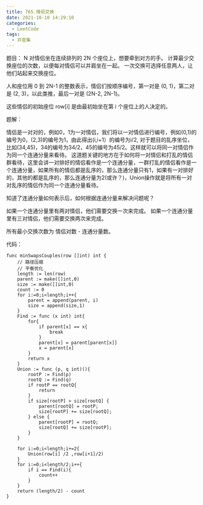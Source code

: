```yaml
---
title: 765.情侣交换
date: 2021-10-10 14:29:10
categories: 
  - LeetCode
tags:
  - 并查集
---
```


题目：
N 对情侣坐在连续排列的 2N 个座位上，想要牵到对方的手。 计算最少交换座位的次数，以便每对情侣可以并肩坐在一起。 一次交换可选择任意两人，让他们站起来交换座位。

人和座位用 0 到 2N-1 的整数表示，情侣们按顺序编号，第一对是 (0, 1)，第二对是 (2, 3)，以此类推，最后一对是 (2N-2, 2N-1)。

这些情侣的初始座位  row[i] 是由最初始坐在第 i 个座位上的人决定的。

题解：

情侣是一对对的，例如0，1为一对情侣，我们将以一对情侣进行编号，例如(0,1)的编号为0，(2,3)的编号为1，由此得出(i,i+1）的编号为i/2, 对于题目的乱序坐位，比如(34,45)，34的编号为34/2，45的编号为45/2。这样就可以将同一对情侣作为同一个连通分量来看待。
这道题关键的地方在于如何将一对情侣和打乱的情侣群看待，这里会讲一对排好的情侣看作是一个连通分量，一群打乱的情侣看作是一个连通分量，如果所有的情侣都是乱序的，那么连通分量只有1，如果有一对排好的，其他的都是乱序的，那么连通分量为2(或许？)，Union操作就是将所有一对对乱序的情侣作为同一个连通分量看待。

知道了连通分量如何表示后，如何根据连通分量来解决问题呢？

如果一个连通分量里有两对情侣，他们需要交换一次来完成。
如果一个连通分量里有三对情侣，他们需要交换两次来完成。

所有最小交换次数为 情侣对数 - 连通分量数。

代码：

```golang
func minSwapsCouples(row []int) int {
    // 路径压缩
    // 平衡优化
    length := len(row)
    parent := make([]int,0)
    size := make([]int,0)
    count := 0
    for i:=0;i<length;i++{
        parent = append(parent, i)
        size = append(size,1)
    }
    Find := func (x int) int{
        for{
            if parent[x] == x{
                break
            }
            parent[x] = parent[parent[x]]
            x = parent[x]
        }
        return x
    }
    Union := func (p, q int)(){
        rootP := Find(p)
        rootQ := Find(q)
        if rootP == rootQ{
            return
        }
        if size[rootP] > size[rootQ] {
            parent[rootQ] = rootP;
            size[rootP] += size[rootQ];
        } else {
            parent[rootP] = rootQ;
            size[rootQ] += size[rootP];
        }
    }
    
    for i:=0;i<length;i+=2{
        Union(row[i] /2 ,row[i+1]/2)
    }
    for i:=0;i<length/2;i++{
        if i == Find(i){
            count++
        }
    }
    return (length/2) - count
}
```